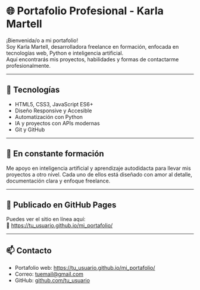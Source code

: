 # 🌐 Portafolio Profesional - Karla Martell

¡Bienvenida/o a mi portafolio!  
Soy Karla Martell, desarrolladora freelance en formación, enfocada en tecnologías web, Python e inteligencia artificial.  
Aquí encontrarás mis proyectos, habilidades y formas de contactarme profesionalmente.

---

## 📌 Tecnologías

- HTML5, CSS3, JavaScript ES6+
- Diseño Responsive y Accesible
- Automatización con Python
- IA y proyectos con APIs modernas
- Git y GitHub

---

## 🧠 En constante formación

Me apoyo en inteligencia artificial y aprendizaje autodidacta para llevar mis proyectos a otro nivel. Cada uno de ellos está diseñado con amor al detalle, documentación clara y enfoque freelance.

---

## 🚀 Publicado en GitHub Pages

Puedes ver el sitio en línea aquí:  
🔗 https://tu_usuario.github.io/mi_portafolio/

---

## 📫 Contacto

- Portafolio web: https://tu_usuario.github.io/mi_portafolio/
- Correo: tuemail@gmail.com
- GitHub: [github.com/tu_usuario](https://github.com/tu_usuario)
